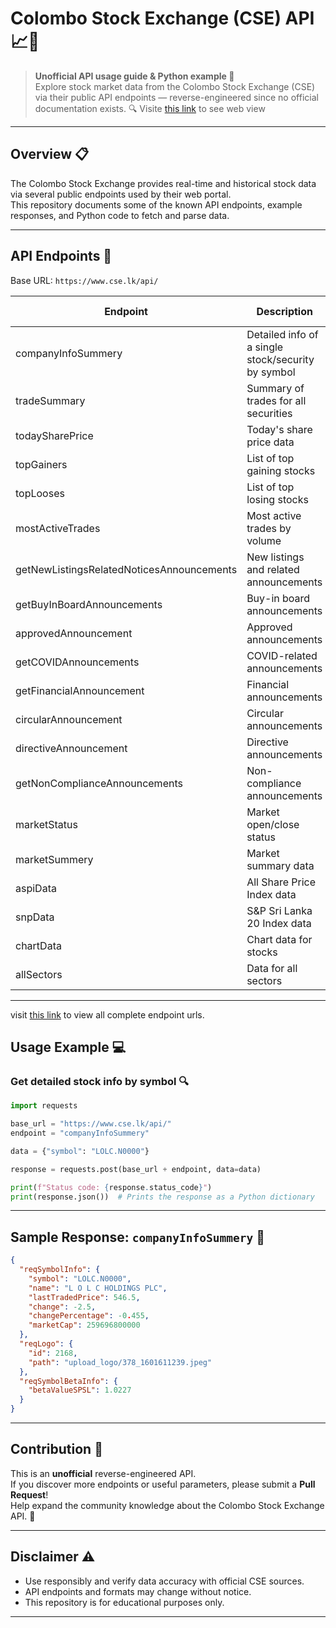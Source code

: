 
# Colombo Stock Exchange (CSE) API 📈🏢

> **Unofficial API usage guide & Python example 🐍**  
> Explore stock market data from the Colombo Stock Exchange (CSE) via their public API endpoints — reverse-engineered since no official documentation exists. 🔍
Visite <a href='https://gh0sth4cker.github.io/Colombo-Stock-Exchange-CSE-API-Documentation/'>this link</a> to see web view
---

## Overview 📋

The Colombo Stock Exchange provides real-time and historical stock data via several public endpoints used by their web portal.  
This repository documents some of the known API endpoints, example responses, and Python code to fetch and parse data.

---

## API Endpoints 🔗

Base URL: `https://www.cse.lk/api/`

| Endpoint                                | Description                                 | HTTP Method |
|---------------------------------------|---------------------------------------------|-------------|
| companyInfoSummery                    | Detailed info of a single stock/security by symbol | POST        |
| tradeSummary                         | Summary of trades for all securities         | POST        |
| todaySharePrice                     | Today's share price data                      | POST        |
| topGainers                         | List of top gaining stocks                    | POST        |
| topLooses                          | List of top losing stocks                     | POST        |
| mostActiveTrades                   | Most active trades by volume                  | POST        |
| getNewListingsRelatedNoticesAnnouncements | New listings and related announcements    | POST        |
| getBuyInBoardAnnouncements          | Buy-in board announcements                    | POST        |
| approvedAnnouncement                | Approved announcements                         | POST        |
| getCOVIDAnnouncements               | COVID-related announcements                   | POST        |
| getFinancialAnnouncement            | Financial announcements                        | POST        |
| circularAnnouncement                | Circular announcements                         | POST        |
| directiveAnnouncement               | Directive announcements                        | POST        |
| getNonComplianceAnnouncements       | Non-compliance announcements                   | POST        |
| marketStatus                       | Market open/close status                       | POST        |
| marketSummery                      | Market summary data                            | POST        |
| aspiData                          | All Share Price Index data                     | POST        |
| snpData                           | S&P Sri Lanka 20 Index data                    | POST        |
| chartData                         | Chart data for stocks                           | POST        |
| allSectors                        | Data for all sectors                            | POST        |


---
visit <a href='https://github.com/GH0STH4CKER/Colombo-Stock-Exchange-CSE-API-Documentation/blob/main/api_endpoint_urls.txt'>this link</a> to view all complete endpoint urls.

## Usage Example 💻

### Get detailed stock info by symbol 🔍

```python
import requests

base_url = "https://www.cse.lk/api/"
endpoint = "companyInfoSummery"

data = {"symbol": "LOLC.N0000"}

response = requests.post(base_url + endpoint, data=data)

print(f"Status code: {response.status_code}")
print(response.json())  # Prints the response as a Python dictionary
```

---

## Sample Response: `companyInfoSummery` 📝

```json
{
  "reqSymbolInfo": {
    "symbol": "LOLC.N0000",
    "name": "L O L C HOLDINGS PLC",
    "lastTradedPrice": 546.5,
    "change": -2.5,
    "changePercentage": -0.455,
    "marketCap": 259696800000
  },
  "reqLogo": {
    "id": 2168,
    "path": "upload_logo/378_1601611239.jpeg"
  },
  "reqSymbolBetaInfo": {
    "betaValueSPSL": 1.0227
  }
}
```

---

## Contribution 🤝

This is an **unofficial** reverse-engineered API.  
If you discover more endpoints or useful parameters, please submit a **Pull Request**!  
Help expand the community knowledge about the Colombo Stock Exchange API. 🚀

---

## Disclaimer ⚠️

* Use responsibly and verify data accuracy with official CSE sources.  
* API endpoints and formats may change without notice.  
* This repository is for educational purposes only.

---
